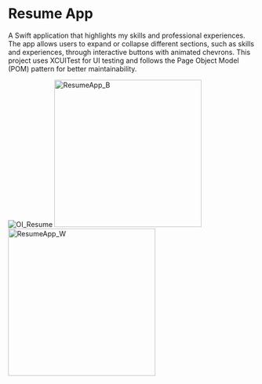 # Resume App

A Swift application that highlights my skills and professional experiences. The app allows users to expand or collapse different sections, such as skills and experiences, through interactive buttons with animated chevrons.
This project uses XCUITest for UI testing and follows the Page Object Model (POM) pattern for better maintainability. 



![OI_Resume](https://github.com/user-attachments/assets/311123ee-8be4-41ce-8e90-b047414fd0d0 ) <img src="https://github.com/user-attachments/assets/fa397b7e-6714-4b15-bdab-fd3cd136557a" alt="ResumeApp_B" width="300"/> <img src="https://github.com/user-attachments/assets/359ae6b7-7b04-4d47-bbe1-05a9f421bc86" alt="ResumeApp_W" width="300"/>




